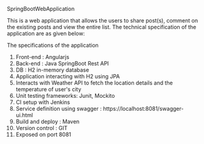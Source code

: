 SpringBootWebApplication

This is a web application that allows the users to share post(s), comment on the existing posts and view the entire list. The technical specification of the application are as given below:

The specifications of the application
1. Front-end : Angularjs
2. Back-end : Java SpringBoot Rest API
3. DB : H2 in-memory database
4. Application interacting with H2 using JPA 
5. Interacts with Weather API to fetch the location details and the temperature of user's city
6. Unit testing frameworks: Junit, Mockito 
7. CI setup with Jenkins 
8. Service definition using swagger : https://localhost:8081/swagger-ui.html
9. Build and deploy : Maven 
10. Version control : GIT 
11. Exposed on port 8081
